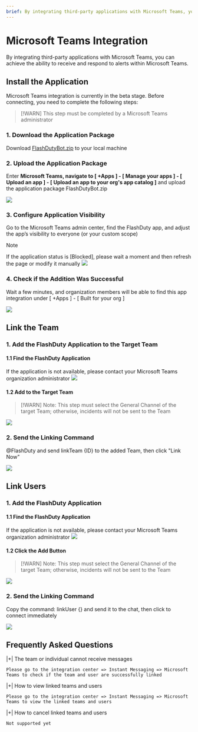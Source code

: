 ```yaml
---
brief: By integrating third-party applications with Microsoft Teams, you can achieve the ability to receive and respond to alerts within Microsoft Teams
---
```


# Microsoft Teams Integration

By integrating third-party applications with Microsoft Teams, you can achieve the ability to receive and respond to alerts within Microsoft Teams.
## Install the Application

Microsoft Teams integration is currently in the beta stage. Before connecting, you need to complete the following steps:

> [!WARN]
> This step must be completed by a Microsoft Teams administrator

### 1. Download the Application Package
Download [FlashDutyBot.zip](https://fcpub-1301667576.cos.ap-nanjing.myqcloud.com/flashduty/integration/microsoft-teams/FlashDutyBot.zip) to your local machine

### 2. Upload the Application Package
Enter **Microsoft Teams, navigate to [ +Apps ] - [ Manage your apps ] - [ Upload an app ] - [ Upload an app to your org's app catalog ]** and upload the application package FlashDutyBot.zip

![](https://fcimg.3ti.site/zh/flashduty/mixin/instant_messaging/microsoft_teams/1.avif)

### 3. Configure Application Visibility
Go to the Microsoft Teams admin center, find the FlashDuty app, and adjust the app’s visibility to everyone (or your custom scope)

> [!NOTE]
> If the application status is [Blocked], please wait a moment and then refresh the page or modify it manually
![](https://fcimg.3ti.site/zh/flashduty/mixin/instant_messaging/microsoft_teams/2.avif)

### 4. Check if the Addition Was Successful
Wait a few minutes, and organization members will be able to find this app integration under [ +Apps ] - [ Built for your org ]

![](https://fcimg.3ti.site/zh/flashduty/mixin/instant_messaging/microsoft_teams/3.avif)

## Link the Team

### 1. Add the FlashDuty Application to the Target Team

#### 1.1 Find the FlashDuty Application
If the application is not available, please contact your Microsoft Teams organization administrator
![](https://fcimg.3ti.site/zh/flashduty/mixin/instant_messaging/microsoft_teams/3.avif)

#### 1.2 Add to the Target Team
> [!WARN]
> Note: This step must select the General Channel of the target Team; otherwise, incidents will not be sent to the Team

![](https://fcimg.3ti.site/zh/flashduty/mixin/instant_messaging/microsoft_teams/4.avif)

### 2. Send the Linking Command
@FlashDuty and send linkTeam {ID} to the added Team, then click "Link Now"

![](https://fcimg.3ti.site/zh/flashduty/mixin/instant_messaging/microsoft_teams/5.avif)

## Link Users

### 1. Add the FlashDuty Application

#### 1.1 Find the FlashDuty Application
If the application is not available, please contact your Microsoft Teams organization administrator
![](https://fcimg.3ti.site/zh/flashduty/mixin/instant_messaging/microsoft_teams/3.avif)

#### 1.2 Click the Add Button
> [!WARN]
> Note: This step must select the General Channel of the target Team; otherwise, incidents will not be sent to the Team

![](https://fcimg.3ti.site/zh/flashduty/mixin/instant_messaging/microsoft_teams/6.avif)

### 2. Send the Linking Command
Copy the command: linkUser {} and send it to the chat, then click to connect immediately

![](https://fcimg.3ti.site/zh/flashduty/mixin/instant_messaging/microsoft_teams/7.avif)

## Frequently Asked Questions

|+| The team or individual cannot receive messages

    Please go to the integration center => Instant Messaging => Microsoft Teams to check if the team and user are successfully linked

|+| How to view linked teams and users

    Please go to the integration center => Instant Messaging => Microsoft Teams to view the linked teams and users

|+| How to cancel linked teams and users

    Not supported yet